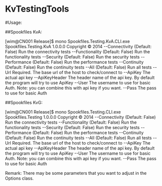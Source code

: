 KvTestingTools
==============

#Usage:

##Spookfiles KvA:

[wim@CN001 Release]$ mono Spookfiles.Testing.KvA.CLI.exe
Spookfiles.Testing.KvA 1.0.0.0
Copyright ©  2014
  --Connectivity     (Default: False) Run the connectivity tests
  --Functionality    (Default: False) Run the functionality tests
  --Security         (Default: False) Run the security tests
  --Performance      (Default: False) Run the performance tests
  --Continuity       (Default: False) Run the continuity tests
  --All              (Default: False) Run all tests
  --Url              Required. The base url of the host to check/connect to
  --ApiKey           The actual api key
  --ApiKeyHeader     The header name of the api key. By default the program will try to use ApiKey
  --User             The username to use for basic Auth. Note: you can combine this with api key if you want.
  --Pass             The pass to use for basic Auth


##Spookfiles KvG:

[wim@CN001 Release]$ mono Spookfiles.Testing.CLI.exe
Spookfiles.Testing 1.0.0.0
Copyright ©  2014
  --Connectivity     (Default: False) Run the connectivity tests
  --Functionality    (Default: False) Run the functionality tests
  --Security         (Default: False) Run the security tests
  --Performance      (Default: False) Run the performance tests
  --Continuity       (Default: False) Run the continuity tests
  --All              (Default: False) Run all tests
  --Url              Required. The base url of the host to check/connect to
  --ApiKey           The actual api key
  --ApiKeyHeader     The header name of the api key. By default the program will try to use ApiKey
  --User             The username to use for basic Auth. Note: you can combine this with api key if you want.
  --Pass             The pass to use for basic Auth


Remark: There may be some parameters that you want to adjust in the Options class. 


